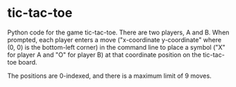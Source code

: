 # tic-tac-toe

Python code for the game tic-tac-toe. There are two players, A and B. When prompted, each player enters a move ("x-coordinate y-coordinate" where (0, 0) is the bottom-left corner) in the command line to place a symbol ("X" for player A and "O" for player B) at that coordinate position on the tic-tac-toe board. 

The positions are 0-indexed, and there is a maximum limit of 9 moves.
